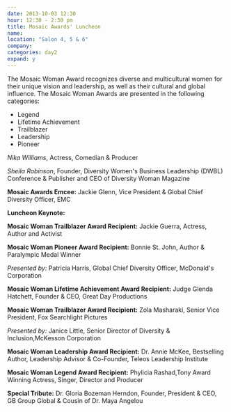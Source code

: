 ```yaml
---
date: 2013-10-03 12:30
hour: 12:30 - 2:30 pm
title: Mosaic Awards' Luncheon
name: 
location: "Salon 4, 5 & 6"
company:
categories: day2
expand: y 
---
```

The Mosaic Woman Award recognizes diverse and multicultural women for their unique vision and leadership, as well as their cultural and global influence. The Mosaic Woman Awards are presented in the following categories:
 
 - Legend 
 - Lifetime Achievement 
 - Trailblazer 
 - Leadership 
 - Pioneer

_Nika Williams_, Actress, Comedian & Producer 

_Sheila Robinson_, Founder, Diversity Women's Business
Leadership (DWBL) Conference & Publisher and CEO of 
Diversity Woman Magazine

<strong>Mosaic Awards Emcee:</strong> Jackie Glenn, Vice President & Global Chief Diversity Officer, EMC

<strong>Luncheon Keynote:</strong>

<strong>Mosaic Woman Trailblazer Award Recipient:</strong> Jackie Guerra, Actress, Author and Activist

<strong>Mosaic Woman Pioneer Award Recipient:</strong> Bonnie St. John, Author & Paralympic Medal Winner

_Presented by:_ Patricia Harris, Global Chief Diversity Officer, McDonald's Corporation

<strong>Mosaic Woman Lifetime Achievement Award Recipient:</strong> Judge Glenda Hatchett, Founder & CEO, Great Day Productions

<strong>Mosaic Woman Trailblazer Award Recipient:</strong> Zola Masharaki, Senior Vice President, Fox Searchlight Pictures

_Presented by:_ Janice Little, Senior Director of Diversity & Inclusion,McKesson Corporation

<strong>Mosaic Woman Leadership Award Recipient:</strong> Dr. Annie McKee, Bestselling Author, Leadership Advisor & Co-Founder, Teleos Leadership Institute

<strong>Mosaic Woman Legend Award Recipient:</strong> Phylicia Rashad,Tony Award Winning Actress, Singer, Director and Producer 

<strong>Special Tribute:</strong> Dr. Gloria Bozeman Herndon, Founder, President & CEO, GB Group Global & Cousin of Dr. Maya Angelou
